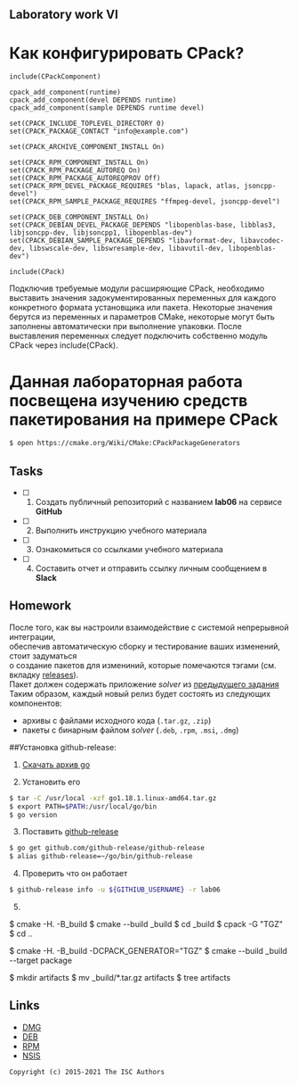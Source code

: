 ## Laboratory work VI

# Как конфигурировать CPack?
```
include(CPackComponent)

cpack_add_component(runtime)
cpack_add_component(devel DEPENDS runtime)
cpack_add_component(sample DEPENDS runtime devel)

set(CPACK_INCLUDE_TOPLEVEL_DIRECTORY 0)
set(CPACK_PACKAGE_CONTACT "info@example.com")

set(CPACK_ARCHIVE_COMPONENT_INSTALL On)

set(CPACK_RPM_COMPONENT_INSTALL On)
set(CPACK_RPM_PACKAGE_AUTOREQ On)
set(CPACK_RPM_PACKAGE_AUTOREQPROV Off)
set(CPACK_RPM_DEVEL_PACKAGE_REQUIRES "blas, lapack, atlas, jsoncpp-devel")
set(CPACK_RPM_SAMPLE_PACKAGE_REQUIRES "ffmpeg-devel, jsoncpp-devel")

set(CPACK_DEB_COMPONENT_INSTALL On)
set(CPACK_DEBIAN_DEVEL_PACKAGE_DEPENDS "libopenblas-base, libblas3, libjsoncpp-dev, libjsoncpp1, libopenblas-dev")
set(CPACK_DEBIAN_SAMPLE_PACKAGE_DEPENDS "libavformat-dev, libavcodec-dev, libswscale-dev, libswresample-dev, libavutil-dev, libopenblas-dev")

include(CPack)
```
Подключив требуемые модули расширяющие CPack, необходимо выставить значения задокументированных переменных для каждого конкретного формата установщика или пакета. Некоторые значения берутся из переменных и параметров CMake, некоторые могут быть заполнены автоматически при выполнение упаковки. После выставления переменных следует подключить собственно модуль CPack через include(CPack). 



# Данная лабораторная работа посвещена изучению средств пакетирования на примере **CPack**

```sh
$ open https://cmake.org/Wiki/CMake:CPackPackageGenerators
```

## Tasks

- [ ] 1. Создать публичный репозиторий с названием **lab06** на сервисе **GitHub**
- [ ] 2. Выполнить инструкцию учебного материала
- [ ] 3. Ознакомиться со ссылками учебного материала
- [ ] 4. Составить отчет и отправить ссылку личным сообщением в **Slack**


## Homework

После того, как вы настроили взаимодействие с системой непрерывной интеграции,</br>
обеспечив автоматическую сборку и тестирование ваших изменений, стоит задуматься</br>
о создание пакетов для измениний, которые помечаются тэгами (см. вкладку [releases](https://github.com/tp-labs/lab06/releases)).</br>
Пакет должен содержать приложение _solver_ из [предыдущего задания](https://github.com/tp-labs/lab03#задание-1)
Таким образом, каждый новый релиз будет состоять из следующих компонентов:
- архивы с файлами исходного кода (`.tar.gz`, `.zip`)
- пакеты с бинарным файлом _solver_ (`.deb`, `.rpm`, `.msi`, `.dmg`)


##Установка github-release:

1. [Скачать архив go](https://go.dev/dl/)

2. Установить его
``` bash
$ tar -C /usr/local -xzf go1.18.1.linux-amd64.tar.gz
$ export PATH=$PATH:/usr/local/go/bin
$ go version
```
3. Поставить [github-release](https://github.com/github-release/github-release)
```bash
$ go get github.com/github-release/github-release
$ alias github-release=~/go/bin/github-release
```
4. Проверить что он работает
```bash
$ github-release info -u ${GITHIUB_USERNAME} -r lab06
```
5. 
$ cmake -H. -B_build
$ cmake --build _build
$ cd _build
$ cpack -G "TGZ"
$ cd ..

$ cmake -H. -B_build -DCPACK_GENERATOR="TGZ"
$ cmake --build _build --target package

$ mkdir artifacts
$ mv _build/*.tar.gz artifacts
$ tree artifacts

## Links

- [DMG](https://cmake.org/cmake/help/latest/module/CPackDMG.html)
- [DEB](https://cmake.org/cmake/help/latest/module/CPackDeb.html)
- [RPM](https://cmake.org/cmake/help/latest/module/CPackRPM.html)
- [NSIS](https://cmake.org/cmake/help/latest/module/CPackNSIS.html)

```
Copyright (c) 2015-2021 The ISC Authors
```
